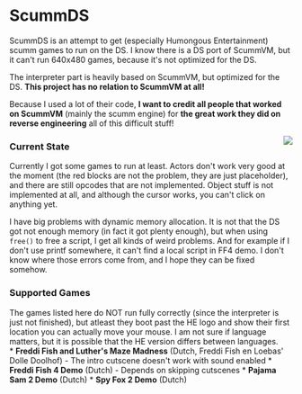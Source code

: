 ScummDS
=======
ScummDS is an attempt to get (especially Humongous Entertainment) scumm games to run on the DS. I know there is a DS port of ScummVM, but it can't run 640x480 games, because it's not optimized for the DS.

The interpreter part is heavily based on ScummVM, but optimized for the DS. <b>This project has no relation to ScummVM at all!</b>

Because I used a lot of their code, <b>I want to credit all people that worked on ScummVM</b> (mainly the scumm engine) for <b>the great work they did on reverse engineering</b> all of this difficult stuff!

<img src="http://florian.nouwt.com/forum/get.php?id=29" align="right"/>
<h3>Current State</h3>
Currently I got some games to run at least. Actors don't work very good at the moment (the red blocks are not the problem, they are just placeholder), and there are still opcodes that are not implemented. Object stuff is not implemented at all, and although the cursor works, you can't click on anything yet.

I have big problems with dynamic memory allocation. It is not that the DS got not enough memory (in fact it got plenty enough), but when using <code>free()</code> to free a script, I get all kinds of weird problems. And for example if I don't use printf somewhere, it can't find a local script in FF4 demo. I don't know where those errors come from, and I hope they can be fixed somehow.

<h3>Supported Games</h3>
The games listed here do NOT run fully correctly (since the interpreter is just not finished), but atleast they boot past the HE logo and show their first location you can actually move your mouse. I am not sure if language matters, but it is possible that the HE version differs between languages.<br>
* <b>Freddi Fish and Luther's Maze Madness</b> (Dutch, Freddi Fish en Loebas' Dolle Doolhof) - The intro cutscene doesn't work with sound enabled
* <b>Freddi Fish 4 Demo</b> (Dutch) - Depends on skipping cutscenes
* <b>Pajama Sam 2 Demo</b> (Dutch)
* <b>Spy Fox 2 Demo</b> (Dutch)
